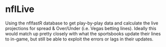 # nflLive

Using the nflfastR database to get play-by-play data and calculate the live projections for spread & Over/Under (i.e. Vegas betting lines). Ideally this would match up pretty closely with what the sportsbooks update their lines to in-game, but still be able to exploit the errors or lags in their updates. 
